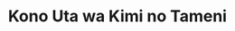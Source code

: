 --- 
title: "Kono Uta wa Kimi no Tameni"
publishdate: "2019-5-24T16:48:46+02:00"
src: "https://365manga.net/manga/kono-uta-wa-kimi-no-tameni"
image: "https://data.365manga.net/images/thumbnails/19227-kono-uta-wa-kimi-no-tameni.jpg"
description: "From Midnight Scans: Akira, a student of the music department, played the violin only for Ibuki who is her teacher and lover. Akira is entirely devoted to Ibuki while Ibuki's love devours all of Akira to where she has lost the distinction of herself. She believed that Ibuki was her entire world. That was until she met Seike Hayato, a classmate who is the complete opposite of her... An intense,…"
---
